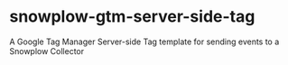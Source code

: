 # snowplow-gtm-server-side-tag
A Google Tag Manager Server-side Tag template for sending events to a Snowplow Collector
